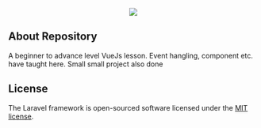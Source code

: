 <p align="center"><img src="https://upload.wikimedia.org/wikipedia/commons/thumb/5/53/Vue.js_Logo.svg/1024px-Vue.js_Logo.svg.png"></p>
</p>

## About Repository

A beginner to advance level VueJs lesson. Event hangling, component etc. have taught here. Small small project also done




## License

The Laravel framework is open-sourced software licensed under the [MIT license](http://opensource.org/licenses/MIT).
